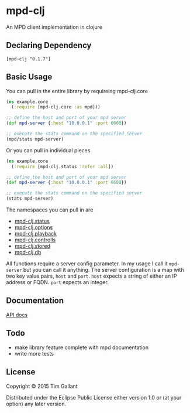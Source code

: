 # mpd-clj

An MPD client implementation in clojure

## Declaring Dependency

`[mpd-clj "0.1.7"]`

## Basic Usage

You can pull in the entire library by requireing mpd-clj.core

```clojure
(ns example.core
  (:require [mpd-clj.core :as mpd]))

;; define the host and port of your mpd server
(def mpd-server {:host "10.0.0.1" :port 6600})

;; execute the stats command on the specified server
(mpd/stats mpd-server)
```

Or you can pull in individual pieces 

```clojure
(ns example.core
  (:require [mpd-clj.status :refer :all])

;; define the host and port of your mpd server
(def mpd-server {:host "10.0.0.1" :port 6600})

;; execute the stats command on the specified server
(stats mpd-server)
```

The namespaces you can pull in are

* [mpd-clj.status](http://tgallant.github.io/mpd.clj/mpd-clj.status.html)
* [mpd-clj.options](http://tgallant.github.io/mpd.clj/mpd-clj.options.html)
* [mpd-clj.playback](http://tgallant.github.io/mpd.clj/mpd-clj.playback.html)
* [mpd-clj.controlls](http://tgallant.github.io/mpd.clj/mpd-clj.controlls.html)
* [mpd-clj.stored](http://tgallant.github.io/mpd.clj/mpd-clj.stored.html)
* [mpd-clj.db](http://tgallant.github.io/mpd.clj/mpd-clj.db.html)

All functions require a server config parameter. In my usage I call it
`mpd-server` but you can call it anything. The server configuration is
a map with two key value pairs, `host` and `port`. `host` expects a
string of either an IP address or FQDN. `port` expects an integer.

## Documentation

[API docs](https://tgallant.github.io/mpd.clj)

## Todo

* make library feature complete with mpd documentation
* write more tests

## License

Copyright © 2015 Tim Gallant

Distributed under the Eclipse Public License either version 1.0 or (at
your option) any later version.
